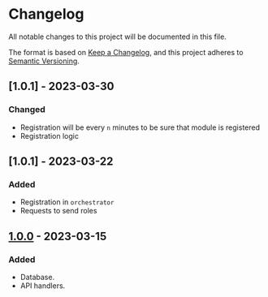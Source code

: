 # Changelog

All notable changes to this project will be documented in this file.

The format is based on [Keep a Changelog](https://keepachangelog.com/en/1.0.0/),
and this project adheres to [Semantic Versioning](https://semver.org/spec/v2.0.0.html).


## [1.0.1] - 2023-03-30

### Changed

- Registration will be every `n` minutes to be sure that module is registered
- Registration logic

## [1.0.1] - 2023-03-22

### Added

- Registration in `orchestrator`
- Requests to send roles

## [1.0.0] - 2023-03-15

### Added

- Database.
- API handlers.

[1.0.0]: https://gitlab.com/distributed_lab/acs/unverified-svc/-/tree/feature/develop
[1.0.0]: https://github.com/distributed_lab/acs/unverified-svc/compare/develop...feature/add_registration_roles
